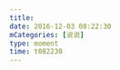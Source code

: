 ```yaml
---
title: 
date: 2016-12-03 08:22:30
mCategories: [说说]
type: moment
time: t082230
---
```


<div id="pics-20161203082230"></div>

<script src="/lib/moment/pics.js"></script>
<script>
var data = [
    {"link": "2016-12-03_000000.jpeg", "type": "shuoshuo"}
];
picsRender(data, "pics-20161203082230");
</script>
